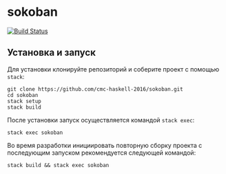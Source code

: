 # sokoban

[![Build Status](https://travis-ci.org/cmc-haskell-2016/sokoban.svg?branch=master)](https://travis-ci.org/cmc-haskell-2016/sokoban)

## Установка и запуск

Для установки клонируйте репозиторий и соберите проект с помощью `stack`:

```
git clone https://github.com/cmc-haskell-2016/sokoban.git
cd sokoban
stack setup
stack build
```

После установки запуск осуществляется командой `stack exec`:

```
stack exec sokoban
```

Во время разработки инициировать повторную сборку проекта с последующим запуском рекомендуется
следующей командой:

```
stack build && stack exec sokoban
```
